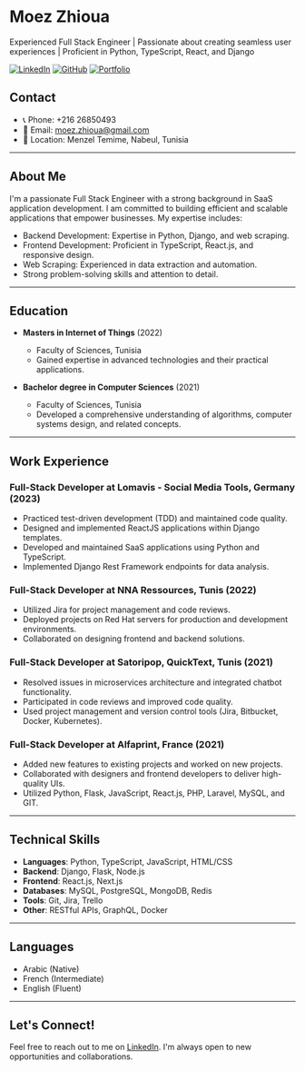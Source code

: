 # Moez Zhioua

Experienced Full Stack Engineer | Passionate about creating seamless user experiences | Proficient in Python, TypeScript, React, and Django

[![LinkedIn](https://img.shields.io/badge/LinkedIn-Connect-blue)](https://www.linkedin.com/in/moez-zhioua/)
[![GitHub](https://img.shields.io/badge/GitHub-Follow-9cf)](https://github.com/your-github-username)
[![Portfolio](https://img.shields.io/badge/Portfolio-Visit-success)](https://your-portfolio-website.com)

## Contact
- 📞 Phone: +216 26850493
- 📧 Email: moez.zhioua@gmail.com
- 📍 Location: Menzel Temime, Nabeul, Tunisia

---

## About Me

I'm a passionate Full Stack Engineer with a strong background in SaaS application development. I am committed to building efficient and scalable applications that empower businesses. My expertise includes:

- Backend Development: Expertise in Python, Django, and web scraping.
- Frontend Development: Proficient in TypeScript, React.js, and responsive design.
- Web Scraping: Experienced in data extraction and automation.
- Strong problem-solving skills and attention to detail.

---

## Education

- **Masters in Internet of Things** (2022)
  - Faculty of Sciences, Tunisia
  - Gained expertise in advanced technologies and their practical applications.

- **Bachelor degree in Computer Sciences** (2021)
  - Faculty of Sciences, Tunisia
  - Developed a comprehensive understanding of algorithms, computer systems design, and related concepts.

---

## Work Experience

### Full-Stack Developer at Lomavis - Social Media Tools, Germany (2023)

- Practiced test-driven development (TDD) and maintained code quality.
- Designed and implemented ReactJS applications within Django templates.
- Developed and maintained SaaS applications using Python and TypeScript.
- Implemented Django Rest Framework endpoints for data analysis.

### Full-Stack Developer at NNA Ressources, Tunis (2022)

- Utilized Jira for project management and code reviews.
- Deployed projects on Red Hat servers for production and development environments.
- Collaborated on designing frontend and backend solutions.

### Full-Stack Developer at Satoripop, QuickText, Tunis (2021)

- Resolved issues in microservices architecture and integrated chatbot functionality.
- Participated in code reviews and improved code quality.
- Used project management and version control tools (Jira, Bitbucket, Docker, Kubernetes).

### Full-Stack Developer at Alfaprint, France (2021)

- Added new features to existing projects and worked on new projects.
- Collaborated with designers and frontend developers to deliver high-quality UIs.
- Utilized Python, Flask, JavaScript, React.js, PHP, Laravel, MySQL, and GIT.

---

## Technical Skills

- **Languages**: Python, TypeScript, JavaScript, HTML/CSS
- **Backend**: Django, Flask, Node.js
- **Frontend**: React.js, Next.js
- **Databases**: MySQL, PostgreSQL, MongoDB, Redis
- **Tools**: Git, Jira, Trello
- **Other**: RESTful APIs, GraphQL, Docker

---

## Languages

- Arabic (Native)
- French (Intermediate)
- English (Fluent)

---

## Let's Connect!

Feel free to reach out to me on [LinkedIn](https://www.linkedin.com/in/moez-zhioua/). I'm always open to new opportunities and collaborations.

